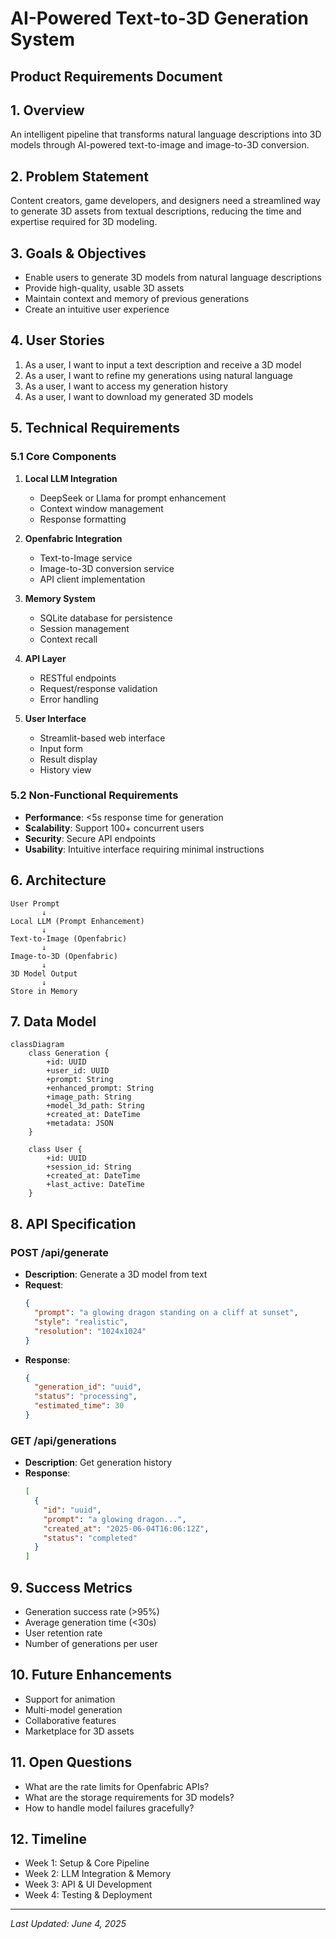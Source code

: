# AI-Powered Text-to-3D Generation System
## Product Requirements Document

## 1. Overview
An intelligent pipeline that transforms natural language descriptions into 3D models through AI-powered text-to-image and image-to-3D conversion.

## 2. Problem Statement
Content creators, game developers, and designers need a streamlined way to generate 3D assets from textual descriptions, reducing the time and expertise required for 3D modeling.

## 3. Goals & Objectives
- Enable users to generate 3D models from natural language descriptions
- Provide high-quality, usable 3D assets
- Maintain context and memory of previous generations
- Create an intuitive user experience

## 4. User Stories
1. As a user, I want to input a text description and receive a 3D model
2. As a user, I want to refine my generations using natural language
3. As a user, I want to access my generation history
4. As a user, I want to download my generated 3D models

## 5. Technical Requirements

### 5.1 Core Components
1. **Local LLM Integration**
   - DeepSeek or Llama for prompt enhancement
   - Context window management
   - Response formatting

2. **Openfabric Integration**
   - Text-to-Image service
   - Image-to-3D conversion service
   - API client implementation

3. **Memory System**
   - SQLite database for persistence
   - Session management
   - Context recall

4. **API Layer**
   - RESTful endpoints
   - Request/response validation
   - Error handling

5. **User Interface**
   - Streamlit-based web interface
   - Input form
   - Result display
   - History view

### 5.2 Non-Functional Requirements
- **Performance**: <5s response time for generation
- **Scalability**: Support 100+ concurrent users
- **Security**: Secure API endpoints
- **Usability**: Intuitive interface requiring minimal instructions

## 6. Architecture

```
User Prompt
       ↓
Local LLM (Prompt Enhancement)
       ↓
Text-to-Image (Openfabric)
       ↓
Image-to-3D (Openfabric)
       ↓
3D Model Output
       ↓
Store in Memory
```

## 7. Data Model
```mermaid
classDiagram
    class Generation {
        +id: UUID
        +user_id: UUID
        +prompt: String
        +enhanced_prompt: String
        +image_path: String
        +model_3d_path: String
        +created_at: DateTime
        +metadata: JSON
    }
    
    class User {
        +id: UUID
        +session_id: String
        +created_at: DateTime
        +last_active: DateTime
    }
```

## 8. API Specification

### POST /api/generate
- **Description**: Generate a 3D model from text
- **Request**:
  ```json
  {
    "prompt": "a glowing dragon standing on a cliff at sunset",
    "style": "realistic",
    "resolution": "1024x1024"
  }
  ```
- **Response**:
  ```json
  {
    "generation_id": "uuid",
    "status": "processing",
    "estimated_time": 30
  }
  ```

### GET /api/generations
- **Description**: Get generation history
- **Response**:
  ```json
  [
    {
      "id": "uuid",
      "prompt": "a glowing dragon...",
      "created_at": "2025-06-04T16:06:12Z",
      "status": "completed"
    }
  ]
  ```

## 9. Success Metrics
- Generation success rate (>95%)
- Average generation time (<30s)
- User retention rate
- Number of generations per user

## 10. Future Enhancements
- Support for animation
- Multi-model generation
- Collaborative features
- Marketplace for 3D assets

## 11. Open Questions
- What are the rate limits for Openfabric APIs?
- What are the storage requirements for 3D models?
- How to handle model failures gracefully?

## 12. Timeline
- Week 1: Setup & Core Pipeline
- Week 2: LLM Integration & Memory
- Week 3: API & UI Development
- Week 4: Testing & Deployment

---
*Last Updated: June 4, 2025*
